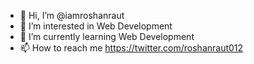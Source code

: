 - 👋 Hi, I’m @iamroshanraut
- 👀 I’m interested in Web Development
- 🌱 I’m currently learning Web Development
- 📫 How to reach me https://twitter.com/roshanraut012

<!---
iamroshanraut/iamroshanraut is a ✨ special ✨ repository because its `README.md` (this file) appears on your GitHub profile.
You can click the Preview link to take a look at your changes.
--->
